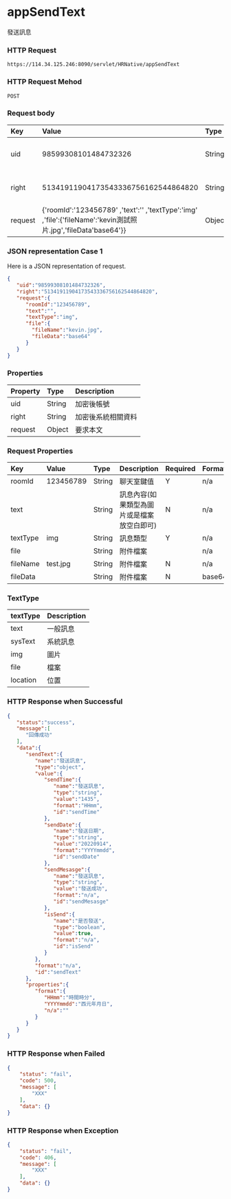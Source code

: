 # appSendText
發送訊息

### HTTP Request
```
https://114.34.125.246:8090/servlet/HRNative/appSendText
```

### HTTP Request Mehod
```
POST
```

### Request body
| Key | Value | Type | Description |
|:----------|:-------------|:-----|:------------|
| uid | 98599308101484732326 | String | 需透過appLogin取得
| right | 51341911904173543336756162544864820 | String | 需透過appLogin取得 |
| request | {'roomId':'123456789' ,'text':'' ,'textType':'img' ,'file':{'fileName':'kevin測試照片.jpg','fileData'base64'}} | Object | 異動條件

### JSON representation Case 1
Here is a JSON representation of request.
```json
{
   "uid":"98599308101484732326",
   "right":"51341911904173543336756162544864820",
   "request":{
      "roomId":"123456789", 
      "text":"",
      "textType":"img",
      "file":{
        "fileName":"kevin.jpg",
        "fileData":"base64"
      }
   }
}
```

### Properties
| Property | Type | Description |
|:---------|:-----|:------------|
| uid   | String | 加密後帳號 |
| right | String | 加密後系統相關資料 |
| request | Object | 要求本文 |

### Request Properties
| Key | Value | Type | Description | Required | Format |
|:----------|:-------------|:-----|:------------|:------------|:------------|
| roomId | 123456789 | String | 聊天室鍵值 | Y | n/a |
| text |  | String | 訊息內容(如果類型為圖片或是檔案放空白即可) | N | n/a |
| textType | img | String | 訊息類型 | Y | n/a |
| file |  | String | 附件檔案 |  | n/a |
| fileName | test.jpg | String | 附件檔案 | N | n/a |
| fileData |  | String | 附件檔案 | N | base64 |

### TextType
| textType | Description |
|:---------|:------------|
| text | 一般訊息 |
| sysText | 系統訊息 |
| img | 圖片 |
| file | 檔案 |
| location | 位置 |

### HTTP Response when Successful
```json
{
   "status":"success",
   "message":[
      "回傳成功"
   ],
   "data":{
      "sendText":{
         "name":"發送訊息",
         "type":"object",
         "value":{
            "sendTime":{
               "name":"發送訊息",
               "type":"string",
               "value":"1435",
               "format":"HHmm",
               "id":"sendTime"
            },
            "sendDate":{
               "name":"發送日期",
               "type":"string",
               "value":"20220914",
               "format":"YYYYmmdd",
               "id":"sendDate"
            },
            "sendMesasge":{
               "name":"發送訊息",
               "type":"string",
               "value":"發送成功",
               "format":"n/a",
               "id":"sendMesasge"
            },
            "isSend":{
               "name":"是否發送",
               "type":"boolean",
               "value":true,
               "format":"n/a",
               "id":"isSend"
            }
         },
         "format":"n/a",
         "id":"sendText"
      },
      "properties":{
         "format":{
            "HHmm":"時間時分",
            "YYYYmmdd":"西元年月日",
            "n/a":""
         }
      }
   }
}
```

### HTTP Response when Failed
```json
{
    "status": "fail",
    "code": 500,
    "message": [
        "XXX"
    ],
    "data": {}
}
```

### HTTP Response when Exception
```json
{
    "status": "fail",
    "code": 406,
    "message": [
        "XXX"
    ],
    "data": {}
}
```
